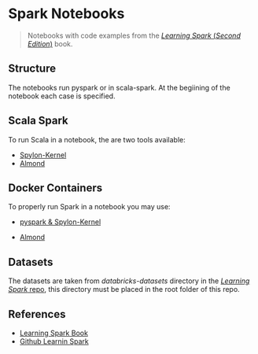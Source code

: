 # Spark Notebooks

> Notebooks with code examples from  the [*Learning Spark* (_Second Edition_)](https://learning.oreilly.com/library/view/learning-spark-2nd) book.

## Structure

The notebooks run pyspark or in scala-spark. At the begiining of the notebook each case is specified.

## Scala Spark

To run Scala in a notebook, the are two tools available:

- [Spylon-Kernel](https://github.com/Valassis-Digital-Media/spylon-kernel)
- [Almond](https://github.com/almond-sh/almond)

## Docker Containers

To properly run Spark in a notebook you may use:

- [pyspark & Spylon-Kernel](https://github.com/jupyter/docker-stacks/tree/master/all-spark-notebook)

- [Almond](https://hub.docker.com/r/almondsh/almond)

## Datasets

The datasets are taken from  _databricks-datasets_ directory in the [*Learning Spark* repo](https://learning.oreilly.com/library/view/learning-spark-2nd), this directory must be placed in the root folder of this repo.

## References

- [Learning Spark Book](https://learning.oreilly.com/library/view/learning-spark-2nd)
- [Github Learnin Spark](https://github.com/databricks/LearningSparkV2)

